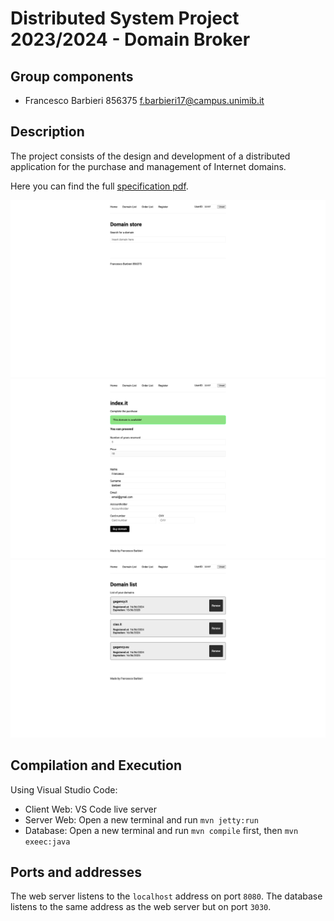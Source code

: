 # Distributed System Project 2023/2024 - Domain Broker

## Group components

* Francesco Barbieri 856375 f.barbieri17@campus.unimib.it

## Description

The project consists of the design and development of a distributed application for the purchase and management of Internet domains.

Here you can find the full [specification pdf](/_utils/specifications.pdf).

![homepage](/_utils/1.png)
![buy domain page](/_utils/2.png)
![domains list page](/_utils/3.png)

## Compilation and Execution

Using Visual Studio Code:

* Client Web: VS Code live server
* Server Web: Open a new terminal and run `mvn jetty:run`
* Database: Open a new terminal and run `mvn compile` first, then `mvn exeec:java`

## Ports and addresses
The web server listens to the `localhost` address on port `8080`. The database listens to the same address as the web server but on port `3030`.